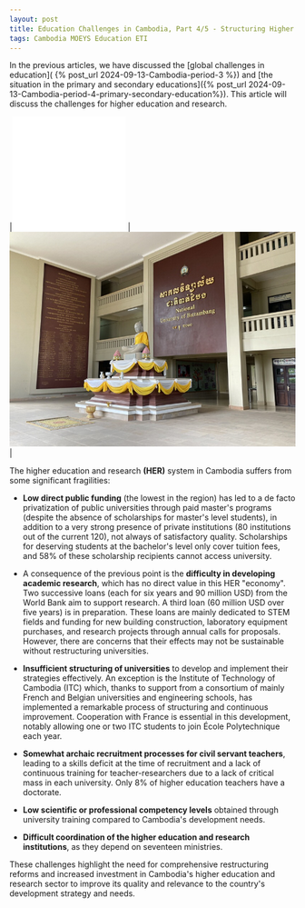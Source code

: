```yaml
---
layout: post
title: Education Challenges in Cambodia, Part 4/5 - Structuring Higher Education and Research in Cambodia
tags: Cambodia MOEYS Education ETI
---
```


In the previous articles, we have discussed the [global challenges in education]( {% post_url 2024-09-13-Cambodia-period-3 %}) and [the situation in the primary and secondary educations]({% post_url 2024-09-13-Cambodia-period-4-primary-secondary-education%}). This article will discuss the challenges for higher education and research.

|![](/images/filler.png) |![](/images/UNBB.jpeg)|

The higher education and research **(HER)** system in Cambodia suffers from some significant fragilities:

-  **Low direct public funding** (the lowest in the region) has led to a de facto privatization of public universities through paid master's programs (despite the absence of scholarships for master's level students), in addition to a very strong presence of private institutions (80 institutions out of the current 120), not always of satisfactory quality. Scholarships for deserving students at the bachelor's level only cover tuition fees, and 58% of these scholarship recipients cannot access university.

-  A consequence of the previous point is the **difficulty in developing academic research**, which has no direct value in this HER "economy". Two successive loans (each for six years and 90 million USD) from the World Bank aim to support research. A third loan (60 million USD over five years) is in preparation. These loans are mainly dedicated to STEM fields and funding for new building construction, laboratory equipment purchases, and research projects through annual calls for proposals. However, there are concerns that their effects may not be sustainable without restructuring universities.

-  **Insufficient structuring of universities** to develop and implement their strategies effectively. An exception is the Institute of Technology of Cambodia (ITC) which, thanks to support from a consortium of mainly French and Belgian universities and engineering schools, has implemented a remarkable process of structuring and continuous improvement. Cooperation with France is essential in this development, notably allowing one or two ITC students to join École Polytechnique each year.

-  **Somewhat archaic recruitment processes for civil servant teachers**, leading to a skills deficit at the time of recruitment and a lack of continuous training for teacher-researchers due to a lack of critical mass in each university. Only 8% of higher education teachers have a doctorate.

-  **Low scientific or professional competency levels**  obtained through university training compared to Cambodia's development needs.

-  **Difficult coordination of the higher education and research institutions**, as they depend on seventeen ministries.

These challenges highlight the need for comprehensive restructuring reforms and increased investment in Cambodia's higher education and research sector to improve its quality and relevance to the country's development strategy and needs.